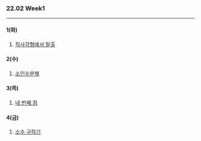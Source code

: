 ### 22.02 Week1

-------

#### 1(화)

1. [직사각형에서 탈출](https://www.acmicpc.net/problem/1085)

#### 2(수)

1. [소인수분해](https://www.acmicpc.net/problem/11653)

#### 3(목)

1. [네 번째 점](https://www.acmicpc.net/problem/3009)

#### 4(금)

1. [소수 구하기](https://www.acmicpc.net/problem/1929)
